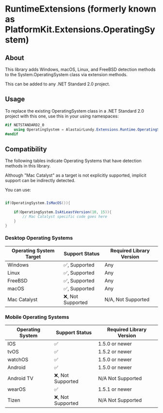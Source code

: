 ﻿# RuntimeExtensions (formerly known as PlatformKit.Extensions.OperatingSystem)

## About
This library adds Windows, macOS, Linux, and FreeBSD detection methods to the System.OperatingSystem class via extension methods.

This can be added to any .NET Standard 2.0 project.


## Usage
To replace the existing OperatingSystem class in a .NET Standard 2.0 project with this one, use this in your using namespaces:

```csharp
#if NETSTANDARD2_0
    using OperatingSystem = AlastairLundy.Extensions.Runtime.OperatingSystemExtensions;
#endif
```

## Compatibility
The following tables indicate Operating Systems that have detection methods in this library.

Although "Mac Catalyst" as a target is not explicitly supported, implicit support can be indirectly detected.

You can use:
```csharp

if(OperatingSystem.IsMacOS()){
    
    if(OperatingSystem.IsAtLeastVersion(10, 15)){
        // Mac Catalyst specific code goes here
    }
}
```


### Desktop Operating Systems
| Operating System Target | Support Status                | Required Library Version |
|-------------------------|-------------------------------|--------------------------------|
| Windows                 | :white_check_mark:, Supported | Any |
| Linux                   | :white_check_mark:, Supported | Any |
| FreeBSD                 | :white_check_mark:, Supported | Any |
| macOS                   | :white_check_mark:, Supported | Any |
| Mac Catalyst            | :x:, Not Supported            | N/A, Not Supported |

### Mobile Operating Systems
| Operating System | Support Status     | Required Library Version |
|------------------|--------------------|---------------------------------------------------------|
| IOS              | :white_check_mark: | 1.5.0 or newer                                          |
| tvOS             | :white_check_mark: | 1.5.2 or newer                                          |                                         |
| watchOS          | :white_check_mark: | 1.5.0 or newer                                          |
| Android          | :white_check_mark: | 1.5.0 or newer                                          |
| Android TV       | :x:, Not Supported | N/A Not Supported                                       |
| wearOS           | :white_check_mark: | 1.5.1 or newer                                          |
| Tizen            | :x:, Not Supported | N/A Not Supported                                       |
